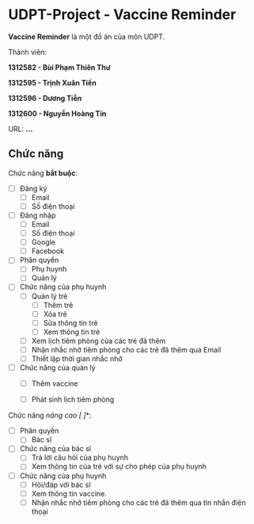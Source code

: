 # UDPT-Project - **Vaccine Reminder**

**Vaccine Reminder** là một đồ án của môn UDPT.

Thành viên:

**1312582 - Bùi Phạm Thiên Thư**

**1312595 - Trịnh Xuân Tiến**

**1312596 - Dương Tiễn**

**1312600 - Nguyễn Hoàng Tín**

URL: **...**

## Chức năng

Chức năng **bắt buộc**:
* [ ] Đăng ký
    * [ ] Email
    * [ ] Số điện thoại
* [ ] Đăng nhập
    * [ ] Email
    * [ ] Số điện thoại
    * [ ] Google
    * [ ] Facebook
* [ ] Phân quyền
    * [ ] Phụ huynh
    * [ ] Quản lý
* [ ] Chức năng của phụ huynh
    * [ ] Quản lý trẻ
        * [ ] Thêm trẻ
        * [ ] Xóa trẻ
        * [ ] Sửa thông tin trẻ
        * [ ] Xem thông tin trẻ
    * [ ] Xem lịch tiêm phòng của các trẻ đã thêm
    * [ ] Nhận nhắc nhở tiêm phòng cho các trẻ đã thêm qua Email
    * [ ] Thiết lập thời gian nhắc nhở
* [ ] Chức năng của quản lý
    * [ ] Thêm vaccine
    * [ ] Phát sinh lịch tiêm phòng


Chức năng **nâng cao* [ ]**:
* [ ] Phân quyền
    * [ ] Bác sĩ
* [ ] Chức năng của bác sĩ
    * [ ] Trả lời câu hỏi của phụ huynh
    * [ ] Xem thông tin của trẻ với sự cho phép của phụ huynh
* [ ] Chức năng của phụ huynh
    * [ ] Hỏi/đáp với bác sĩ
    * [ ] Xem thông tin vaccine.
    * [ ] Nhận nhắc nhở tiêm phòng cho các trẻ đã thêm qua tin nhắn điện thoại